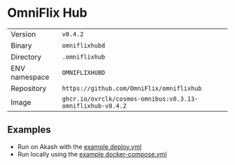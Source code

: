 # OmniFlix Hub

| | |
|---|---|
|Version|`v0.4.2`|
|Binary|`omniflixhubd`|
|Directory|`.omniflixhub`|
|ENV namespace|`OMNIFLIXHUBD`|
|Repository|`https://github.com/OmniFlix/omniflixhub`|
|Image|`ghcr.io/ovrclk/cosmos-omnibus:v0.3.13-omniflixhub-v0.4.2`|

## Examples

- Run on Akash with the [example deploy.yml](./deploy.yml)
- Run locally using the [example docker-compose.yml](./docker-compose.yml)

